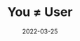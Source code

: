 ---
date: 2022-03-25
publisher: nngroup
tags:
  - videos
  - usability
  - user-experience
target_url: https://www.youtube.com/watch?v=-pTc6W1kJOU
title: You ≠ User
---